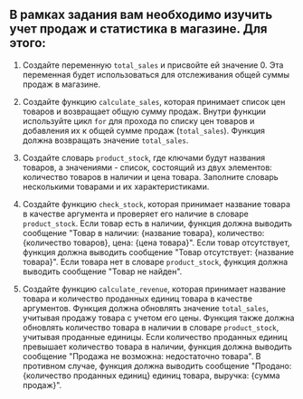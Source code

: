 ## В рамках задания вам необходимо изучить учет продаж и статистика в магазине. Для этого:

1. Создайте переменную `total_sales` и присвойте ей значение 0. Эта переменная будет использоваться для отслеживания общей суммы продаж в магазине. 

2. Создайте функцию `calculate_sales`, которая принимает список цен товаров и возвращает общую сумму продаж. Внутри функции используйте цикл `for` для прохода по списку цен товаров и добавления их к общей сумме продаж (`total_sales`). Функция должна возвращать значение `total_sales`.

3. Создайте словарь `product_stock`, где ключами будут названия товаров, а значениями - список, состоящий из двух элементов: количество товаров в наличии и цена товара. Заполните словарь несколькими товарами и их характеристиками.

4. Создайте функцию `check_stock`, которая принимает название товара в качестве аргумента и проверяет его наличие в словаре `product_stock`. Если товар есть в наличии, функция должна выводить сообщение "Товар в наличии: {название товара}, количество: {количество товаров}, цена: {цена товара}". Если товар отсутствует, функция должна выводить сообщение "Товар отсутствует: {название товара}". Если товара нет в словаре `product_stock`, функция должна выводить сообщение "Товар не найден".

5. Создайте функцию `calculate_revenue`, которая принимает название товара и количество проданных единиц товара в качестве аргументов. Функция должна обновлять значение `total_sales`, учитывая продажу товара с учетом его цены. Функция также должна обновлять количество товара в наличии в словаре `product_stock`, учитывая проданные единицы. Если количество проданных единиц превышает количество товара в наличии, функция должна выводить сообщение "Продажа не возможна: недостаточно товара". В противном случае, функция должна выводить сообщение "Продано: {количество проданных единиц} единиц товара, выручка: {сумма продаж}".
